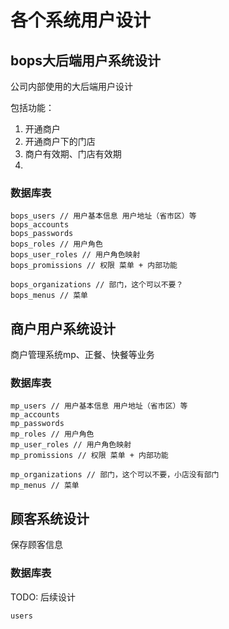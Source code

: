 # 各个系统用户设计

## bops大后端用户系统设计
公司内部使用的大后端用户设计

包括功能：

1. 开通商户
1. 开通商户下的门店
1. 商户有效期、门店有效期
1.


### 数据库表
```
bops_users // 用户基本信息 用户地址（省市区）等
bops_accounts
bops_passwords
bops_roles // 用户角色
bops_user_roles // 用户角色映射
bops_promissions // 权限 菜单 + 内部功能

bops_organizations // 部门，这个可以不要？
bops_menus // 菜单
```

## 商户用户系统设计
商户管理系统mp、正餐、快餐等业务

### 数据库表
```
mp_users // 用户基本信息 用户地址（省市区）等
mp_accounts
mp_passwords
mp_roles // 用户角色
mp_user_roles // 用户角色映射
mp_promissions // 权限 菜单 + 内部功能

mp_organizations // 部门，这个可以不要，小店没有部门
mp_menus // 菜单
```

## 顾客系统设计
保存顾客信息

### 数据库表
TODO: 后续设计
```
users
```


